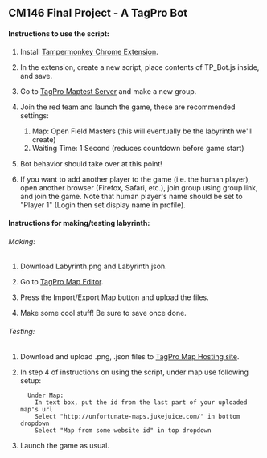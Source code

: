 ## CM146 Final Project - A TagPro Bot

#### Instructions to use the script:

1. Install [Tampermonkey Chrome Extension](https://chrome.google.com/webstore/detail/tampermonkey/dhdgffkkebhmkfjojejmpbldmpobfkfo?hl=en).

2. In the extension, create a new script, place contents of TP_Bot.js inside, and save.

3. Go to [TagPro Maptest Server](http://maptest3.newcompte.fr/) and make a new group.

4. Join the red team and launch the game, these are recommended settings:
    1. Map: Open Field Masters (this will eventually be the labyrinth we'll create)
    2. Waiting Time: 1 Second (reduces countdown before game start)

5. Bot behavior should take over at this point!

6. If you want to add another player to the game (i.e. the human player), open another browser (Firefox, Safari, etc.), join group using group link, and join the game. Note that human player's name should be set to "Player 1" (Login then set display name in profile).


#### Instructions for making/testing labyrinth:

###### Making:

1. Download Labyrinth.png and Labyrinth.json.

2. Go to [TagPro Map Editor](http://unfortunate-maps.jukejuice.com/editor).

3. Press the Import/Export Map button and upload the files.

4. Make some cool stuff! Be sure to save once done.

###### Testing:

1. Download and upload .png, .json files to [TagPro Map Hosting site](http://unfortunate-maps.jukejuice.com/).

2. In step 4 of instructions on using the script, under map use following setup:
    ```
      Under Map:
        In text box, put the id from the last part of your uploaded map's url
        Select "http://unfortunate-maps.jukejuice.com/" in bottom dropdown
        Select "Map from some website id" in top dropdown
    ```

3. Launch the game as usual.

